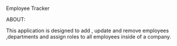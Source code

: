 Employee Tracker

ABOUT:

This application is designed to add , update and remove employees ,departments and assign roles to all employees inside of a company.




